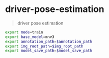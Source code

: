 # driver-pose-estimation
> driver pose estimation

```sh 
export mode=train
export base_model=mnv3
export annotation_path=$annotation_path
export img_root_path=$img_root_path
export model_save_path=$model_save_path
```